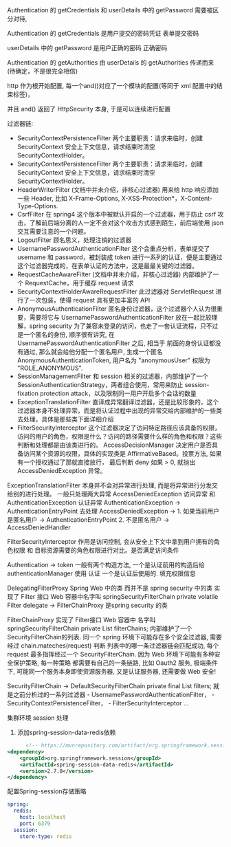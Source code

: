 Authentication 的 getCredentials 和 userDetails 中的 getPassword 需要被区分对待,

Authentication 的 getCredentials 是用户提交的密码凭证  表单提交密码

userDetails 中的 getPassword 是用户正确的密码  正确密码



Authentication 的 getAuthorities 由 userDetails 的 getAuthorities 传递而来 (待确定，不是很完全相信)



http 作为根开始配置, 每一个and()对应了一个模块的配置(等同于 xml 配置中的结束标签)，

并且 and() 返回了 HttpSecurity 本身, 于是可以连续进行配置

过滤器链:
- SecurityContextPersistenceFilter 两个主要职责：请求来临时，创建 SecurityContext 安全上下文信息，请求结束时清空 SecurityContextHolder。
- SecurityContextPersistenceFilter 两个主要职责：请求来临时，创建 SecurityContext 安全上下文信息，请求结束时清空 SecurityContextHolder。
- HeaderWriterFilter (文档中并未介绍，非核心过滤器) 用来给 http 响应添加一些 Header, 比如 X-Frame-Options, X-XSS-Protection*，X-Content-Type-Options.
- CsrfFilter 在 spring4 这个版本中被默认开启的一个过滤器，用于防止 csrf 攻击，了解前后端分离的人一定不会对这个攻击方式感到陌生，前后端使用 json 交互需要注意的一个问题。
- LogoutFilter 顾名思义，处理注销的过滤器
- UsernamePasswordAuthenticationFilter 这个会重点分析，表单提交了 username 和 password，被封装成 token 进行一系列的认证，便是主要通过这个过滤器完成的，在表单认证的方法中，这是最最关键的过滤器。
- RequestCacheAwareFilter (文档中并未介绍，非核心过滤器) 内部维护了一个 RequestCache，用于缓存 request 请求
- SecurityContextHolderAwareRequestFilter 此过滤器对 ServletRequest 进行了一次包装，使得 request 具有更加丰富的 API
- AnonymousAuthenticationFilter 匿名身份过滤器，这个过滤器个人认为很重要，需要将它与 UsernamePasswordAuthenticationFilter 放在一起比较理解，spring security 为了兼容未登录的访问，也走了一套认证流程，只不过是一个匿名的身份, 顺序很有讲究, 在 UsernamePasswordAuthenticationFilter 之后, 相当于
前面的身份认证都没有通过, 那么就会给他分配一个匿名用户, 生成一个匿名 AnonymousAuthenticationToken, 用户名为 "anonymousUser" 权限为
  "ROLE_ANONYMOUS".
- SessionManagementFilter 和 session 相关的过滤器，内部维护了一个 SessionAuthenticationStrategy，两者组合使用，常用来防止 session-fixation protection attack，以及限制同一用户开启多个会话的数量
- ExceptionTranslationFilter 直译成异常翻译过滤器，还是比较形象的，这个过滤器本身不处理异常，而是将认证过程中出现的异常交给内部维护的一些类去处理，具体是那些类下面详细介绍
- FilterSecurityInterceptor 这个过滤器决定了访问特定路径应该具备的权限，访问的用户的角色，权限是什么？访问的路径需要什么样的角色和权限？这些判断和处理都是由该类进行的。
  AccessDecisionManager 决定用户是否具备访问某个资源的权限，具体的实现类是 AffirmativeBased。投票方法, 如果有一个授权通过了那就直接放行，
  最后判断 deny 如果 > 0, 就抛出 AccessDeniedException 异常。

ExceptionTranslationFilter 本身并不会对异常进行处理, 而是将异常进行分发交给别的进行处理。
一般只处理两大异常 AccessDeniedException 访问异常 和 AuthenticationException 认证异常
AuthenticationException -> AuthenticationEntryPoint 去处理
AccessDeniedException ->
    1. 如果当前用户是匿名用户 -> AuthenticationEntryPoint
    2. 不是匿名用户 -> AccessDeniedHandler

FilterSecurityInterceptor 作用是访问控制, 会从安全上下文中拿到用户拥有的角色权限 和 目标资源需要的角色权限进行对比。是否满足访问条件


Authentication -> token
一般有两个构造方法, 一个是认证前用的构造后给 authenticationManager 使用 认证
                 一个是认证后使用的. 填充权限信息


DelegatingFilterProxy Spring Web 中的类 而并不是 spring security 中的类 实现了 Filter 接口 Web 容器中名字叫 springSecurityFilterChain
    private volatile Filter delegate -> FilterChainProxy 是spring security 的类

FilterChainProxy 实现了 Filter接口 Web 容器中 名字叫 springSecurityFilterChain
    private List<SecurityFilterChain> filterChains;
    内部维护了一个 SecurityFilterChain的列表. 同一个 spring 环境下可能存在多个安全过滤器, 需要经过 chain.mateches(request) 判断
列表中的哪一条过滤器链会匹配成功, 每个 request 最多指挥经过一个 SecurityFilterChain. 因为 Web 环境下可能有多种安全保护策略, 每一种策略
都需要有自己的一条链路, 比如 Oauth2 服务, 极端条件下, 可能同一个服务本身即使资源服务器, 又是认证服务器, 还需要做 Web 安全!

SecurityFilterChain -> DefaultSecurityFilterChain
    private final List<Filter> filters; 就是之前分析过的一系列过滤器 
        - UsernamePasswordAuthenticationFilter，
        - SecurityContextPersistenceFilter，
        - FilterSecurityInterceptor
        ...



集群环境 session 处理
1. 添加spring-session-data-redis依赖
```xml
      <!-- https://mvnrepository.com/artifact/org.springframework.session/spring-session-data-redis -->
<dependency>
    <groupId>org.springframework.session</groupId>
    <artifactId>spring-session-data-redis</artifactId>
    <version>2.7.0</version>
</dependency>
```

配置Spring-session存储策略
```yaml
spring:
  redis:
    host: localhost
    port: 6379
  session:
    store-type: redis
```

